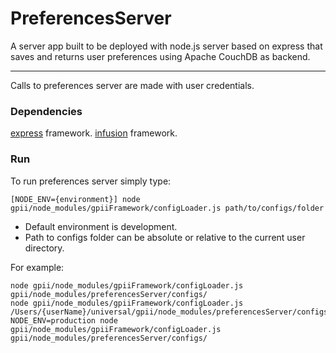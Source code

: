 PreferencesServer
===

A server app built to be deployed with node.js server based on express that saves and returns user preferences using Apache CouchDB as backend.

---
Calls to preferences server are made with user credentials. 

### Dependencies

[express](http://expressjs.com/) framework.
[infusion](https://github.com/fluid-project/infusion) framework.

### Run

To run preferences server simply type:

    [NODE_ENV={environment}] node gpii/node_modules/gpiiFramework/configLoader.js path/to/configs/folder

- Default environment is development.
- Path to configs folder can be absolute or relative to the current user directory.

For example:

    node gpii/node_modules/gpiiFramework/configLoader.js gpii/node_modules/preferencesServer/configs/
    node gpii/node_modules/gpiiFramework/configLoader.js /Users/{userName}/universal/gpii/node_modules/preferencesServer/configs/
    NODE_ENV=production node gpii/node_modules/gpiiFramework/configLoader.js gpii/node_modules/preferencesServer/configs/